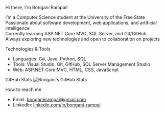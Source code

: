 Hi there, I'm Bongani Rampai!

I’m a Computer Science student at the University of the Free State  
Passionate about software development, web applications, and artificial intelligence  
Currently learning ASP.NET Core MVC, SQL Server, and Git/GitHub  
Always exploring new technologies and open to collaboration on projects

Technologies & Tools
- Languages: C#, Java, Python, SQL  
- Tools: Visual Studio, Git, GitHub, SQL Server Management Studio  
- Web: ASP.NET Core MVC, HTML, CSS, JavaScript

GitHub Stats
![Bongani's GitHub Stats](https://github-readme-stats.vercel.app/api?username=Bongane-Rampai&show_icons=true&theme=default)

How to reach me
- Email: [bonganerampai@gmail.com](mailto:bonganerampai@gmail.com)
- LinkedIn: [linkedin.com/in/bongani-rampai](https://linkedin.com/in/bongani-rampai)
